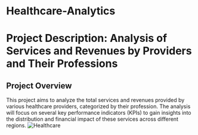 # Healthcare-Analytics

# Project Description: Analysis of Services and Revenues by Providers and Their Professions

## Project Overview
This project aims to analyze the total services and revenues provided by various healthcare providers, categorized by their profession. The analysis will focus on several key performance indicators (KPIs) to gain insights into the distribution and financial impact of these services across different regions.
![Healthcare](https://github.com/Hemasagar2299/Healthcare-Analysis/assets/154252928/69472a45-4e10-4ddb-83d5-4f1a1ba3ed2b)


